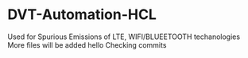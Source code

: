 # DVT-Automation-HCL
Used for Spurious Emissions of LTE, WIFI/BLUEETOOTH  techanologies
More files will be added 
hello Checking commits
